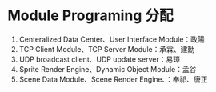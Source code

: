 # Module Programing 分配

1. Centeralized Data Center、User Interface Module：政陽
2. TCP Client Module、TCP Server Module：承霖、建勳
3. UDP broadcast client、UDP update server：易璋
4. Sprite Render Engine、Dynamic Object Module：孟谷
5. Scene Data Module、Scene Render Engine、：奉祁、唐正
